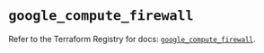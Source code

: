 # `google_compute_firewall`

Refer to the Terraform Registry for docs: [`google_compute_firewall`](https://registry.terraform.io/providers/hashicorp/google/5.27.0/docs/resources/compute_firewall).
